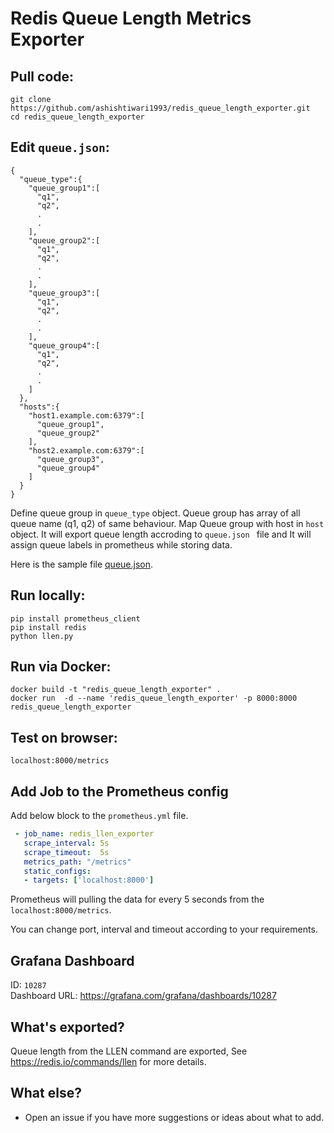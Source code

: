 # Redis Queue Length Metrics Exporter

## Pull code:
    git clone https://github.com/ashishtiwari1993/redis_queue_length_exporter.git
    cd redis_queue_length_exporter

## Edit `queue.json`:

	{  
	  "queue_type":{  
		"queue_group1":[  
		  "q1",
		  "q2",
		  . 
		  .
		],
		"queue_group2":[  
		  "q1",
		  "q2",
		  . 
	 	  .
		],
		"queue_group3":[  
		  "q1",
		  "q2",
		  . 
	 	  .
		],
		"queue_group4":[  
		  "q1",
		  "q2",
		  . 
	 	  .
		]
	  },
	  "hosts":{  
		"host1.example.com:6379":[  
		  "queue_group1",
		  "queue_group2"
		],
		"host2.example.com:6379":[  
		  "queue_group3",
		  "queue_group4"
		]
	  }
	}

Define queue group in `queue_type` object. Queue group has array of all queue name (q1, q2) of same behaviour. Map Queue group with host in `host` object. It will export queue length accroding to `queue.json ` file and It will assign queue labels in prometheus while storing data.

Here is the sample file [queue.json](https://github.com/ashishtiwari1993/redis_queue_length_exporter/blob/master/queue.json).



##  Run locally:

    pip install prometheus_client
    pip install redis
    python llen.py
    
## Run via Docker:

    docker build -t "redis_queue_length_exporter" .
    docker run  -d --name 'redis_queue_length_exporter' -p 8000:8000 redis_queue_length_exporter
    

## Test on browser:
    localhost:8000/metrics

## Add Job to the Prometheus config

Add below block to the `prometheus.yml` file.

```yaml
 - job_name: redis_llen_exporter
   scrape_interval: 5s
   scrape_timeout:  5s
   metrics_path: "/metrics" 
   static_configs: 
   - targets: ['localhost:8000']
```

Prometheus will pulling the data for every 5 seconds from the `localhost:8000/metrics`.

You can change port, interval and timeout according to your requirements. 

## Grafana Dashboard 

ID: `10287`  
Dashboard URL: https://grafana.com/grafana/dashboards/10287

## What's exported?

Queue length from the LLEN command are exported, See https://redis.io/commands/llen for more details.

## What else?

* Open an issue if you have more suggestions or ideas about what to add.



